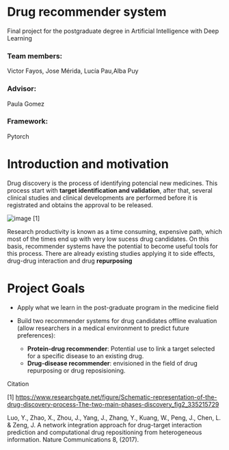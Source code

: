 # Drug recommender system 
Final project for the postgraduate degree in Artificial Intelligence with Deep Learning


### Team members:
Victor Fayos, Jose Mérida, Lucía Pau,Alba Puy
### Advisor:
Paula Gomez

### Framework:
Pytorch

# Introduction and motivation

Drug discovery is the process of identifying  potencial new medicines. This process start with **target identification and validation**, after that, several clinical studies and clinical developments are performed before it is registrated and obtains the approval to be released.

![image](https://user-images.githubusercontent.com/93614965/156042866-4300912b-a0b0-48b0-8f6d-fb837f6dc7be.png)
[1]


Research productivity is known as a time consuming, expensive path, which most of the times end up with very low sucess drug candidates. On this basis, recommender systems have the potential to become useful tools for this process. There are already existing studies applying it to side effects, drug-drug interaction and drug **repurposing**




# Project Goals

* Apply what we learn in the post-graduate program in the medicine field
* Build two recommender systems for drug candidates offline evaluation (allow researchers in a medical environment to predict future preferences):

  *   **Protein-drug recommender**: Potential use to link a target selected for a specific disease to an existing drug.
  *   **Drug-disease recommender**: envisioned in the field of drug repurposing or drug reposisioning.


  
  






Citation

[1] https://www.researchgate.net/figure/Schematic-representation-of-the-drug-discovery-process-The-two-main-phases-discovery_fig2_335215729

Luo, Y., Zhao, X., Zhou, J., Yang, J., Zhang, Y., Kuang, W., Peng, J., Chen, L. & Zeng, J. A network integration approach for drug-target interaction prediction and computational drug repositioning from heterogeneous information. Nature Communications 8, (2017).
